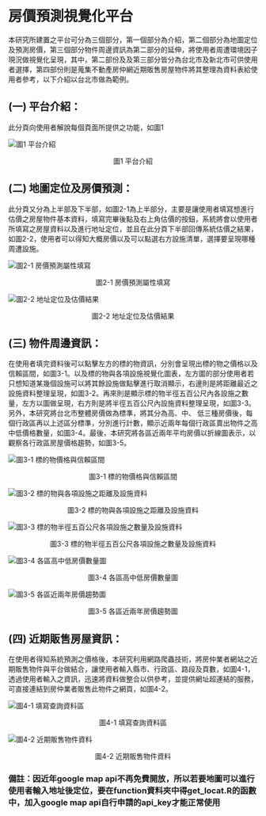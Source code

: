 # 房價預測視覺化平台
本研究所建置之平台可分為三個部分，第一個部分為介紹，第二個部分為地圖定位及預測房價，第三個部分物件周邊資訊為第二部分的延伸，將使用者周遭環境因子現況做視覺化呈現，其中，第二部份及及第三部分皆分為台北市及新北市可供使用者選擇，第四部份則是蒐集不動產房仲網近期販售房屋物件將其整理為資料表給使用者參考，以下介紹以台北市做為範例。

## (一) 平台介紹：
此分頁向使用者解說每個頁面所提供之功能，如圖1

![圖1 平台介紹](./Description_Image/平台介紹.png)
<p align="center">圖1 平台介紹</p>

## (二) 地圖定位及房價預測：
此分頁又分為上半部及下半部，如圖2-1為上半部分，主要是讓使用者填寫想進行估價之房屋物件基本資料，填寫完畢後點及右上角估價的按鈕，系統將會以使用者所填寫之房屋資料以及進行地址定位，並且在此分頁下半部回傳系統估價之結果，如圖2-2，使用者可以得知大概房價以及可以點選右方設施清單，選擇要呈現哪種周遭設施。

![圖2-1 房價預測屬性填寫](./Description_Image/房價預測屬性填寫.png)
<p align="center">圖2-1 房價預測屬性填寫</p>

![圖2-2 地址定位及估價結果](./Description_Image/地址定位及估價結果.png)
<p align="center">圖2-2 地址定位及估價結果</p>

## (三) 物件周邊資訊：
在使用者填完資料後可以點擊左方的標的物資訊，分別會呈現出標的物之價格以及信賴區間，如圖3-1。以及標的物與各項設施視覺化圖表，左方圖的部分使用者若只想知道某幾個設施可以將其餘設施做點擊進行取消顯示，右邊則是將距離最近之設施資料整理呈現，如圖3-2。再來則是顯示標的物半徑五百公尺內各設施之數量，左方以圖做呈現，右方則是將半徑五百公尺內設施資料整理呈現，如圖3-3。另外，本研究將台北市整體房價做為標準，將其分為高、中、 低三種房價後，每個行政區再以上述區分標準，分別進行計數，顯示近兩年每個行政區賣出物件之高中低價格數量，如圖3-4。最後，本研究將各區近兩年平均房價以折線圖表示，以觀察各行政區房屋價格趨勢，如圖3-5。

![圖3-1 標的物價格與信賴區間](./Description_Image/標的物價格與信賴區間.png)
<p align="center">圖3-1 標的物價格與信賴區間</p>

![圖3-2 標的物與各項設施之距離及設施資料](./Description_Image/標的物與各項設施之距離及設施資料.png)
<p align="center">圖3-2 標的物與各項設施之距離及設施資料</p>

![圖3-3 標的物半徑五百公尺各項設施之數量及設施資料](./Description_Image/標的物半徑五百公尺各項設施之數量及設施資料.png)
<p align="center">圖3-3 標的物半徑五百公尺各項設施之數量及設施資料</p>

![圖3-4 各區高中低房價數量圖](./Description_Image/各區高中低房價數量圖.png)
<p align="center">圖3-4 各區高中低房價數量圖</p>

![圖3-5 各區近兩年房價趨勢圖](./Description_Image/各區近兩年房價趨勢圖.png)
<p align="center">圖3-5 各區近兩年房價趨勢圖</p>

## (四) 近期販售房屋資訊：
在使用者得知系統預測之價格後，本研究利用網路爬蟲技術，將房仲業者網站之近期販售物件與平台做結合，讓使用者輸入縣市、行政區、路段及頁數，如圖4-1，透過使用者輸入之資訊，迅速將資料做整合以供參考，並提供網址超連結的服務，可直接連結到房仲業者販售此物件之網頁，如圖4-2。

![圖4-1 填寫查詢資料區](./Description_Image/填寫查詢資料區.png)
<p align="center">圖4-1 填寫查詢資料區</p>

![圖4-2 近期販售物件資料](./Description_Image/近期販售物件資料.png)
<p align="center">圖4-2 近期販售物件資料</p>

### 備註：因近年google map api不再免費開放，所以若要地圖可以進行使用者輸入地址後定位，要在function資料夾中得get_locat.R的函數中，加入google map api自行申請的api_key才能正常使用
